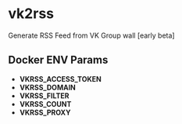 # vk2rss
Generate RSS Feed from VK Group wall [early beta]

## Docker ENV Params
 - **VKRSS_ACCESS_TOKEN**
 - **VKRSS_DOMAIN** 
 - **VKRSS_FILTER**
 - **VKRSS_COUNT**
 - **VKRSS_PROXY**
